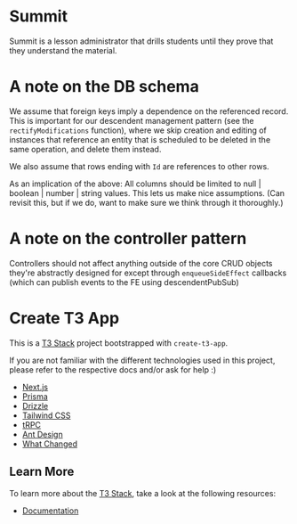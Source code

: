 # Summit

Summit is a lesson administrator that drills students until they prove that they understand the material.

# A note on the DB schema

We assume that foreign keys imply a dependence on the referenced record. This is important for our descendent management pattern (see the `rectifyModifications` function), where we skip creation and editing of instances that reference an entity that is scheduled to be deleted in the same operation, and delete them instead.

We also assume that rows ending with `Id` are references to other rows.

As an implication of the above: All columns should be limited to null | boolean | number | string values. This lets us make nice assumptions. (Can revisit this, but if we do, want to make sure we think through it thoroughly.)

# A note on the controller pattern

Controllers should not affect anything outside of the core CRUD objects they're abstractly designed for except through `enqueueSideEffect` callbacks (which can publish events to the FE using descendentPubSub)

# Create T3 App

This is a [T3 Stack](https://create.t3.gg/) project bootstrapped with `create-t3-app`.

If you are not familiar with the different technologies used in this project, please refer to the respective docs and/or ask for help :)

- [Next.js](https://nextjs.org)
- [Prisma](https://prisma.io)
- [Drizzle](https://orm.drizzle.team)
- [Tailwind CSS](https://tailwindcss.com)
- [tRPC](https://trpc.io)
- [Ant Design](https://ant.design/)
- [What Changed](https://www.npmjs.com/package/@simbathesailor/use-what-changed)

## Learn More

To learn more about the [T3 Stack](https://create.t3.gg/), take a look at the following resources:

- [Documentation](https://create.t3.gg/)
